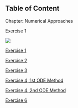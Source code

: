 ## Table of Content

Chapter: Numerical Approaches 

Exercise 1

![](images/31.png)
 
 [Exercise 1](https://dansui.github.io/PET575/Chapter%203/Ex1.html)
 
 [Exercise 2](https://dansui.github.io/PET575/Chapter%203/Ex2.html)
 
 [Exercise 3](https://dansui.github.io/PET575/Chapter%203/Ex3.html)

 [Exercise 4, 1st ODE Method](https://dansui.github.io/PET575/Chapter%203/Ex4_1.html)
 
 [Exercise 4, 2nd ODE Method](https://dansui.github.io/PET575/Chapter%203/Ex4_2.html)
 
 [Exercise 6](https://dansui.github.io/PET575/Chapter%203/Ex6.html)
